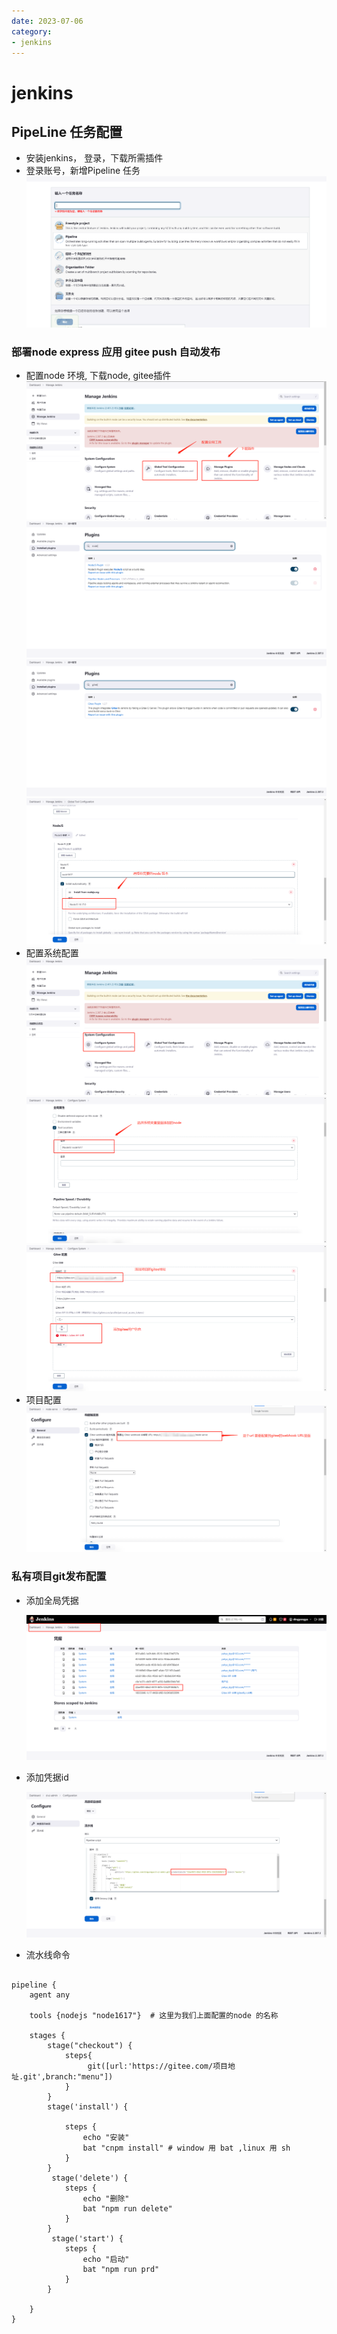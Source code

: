 ```yaml
---
date: 2023-07-06
category:
- jenkins
---
```


# jenkins

## PipeLine 任务配置

- 安装jenkins， 登录，下载所需插件
- 登录账号，新增Pipeline 任务
![](./img/img_5.png)

### 部署node express 应用 gitee push 自动发布

- 配置node 环境, 下载node, gitee插件
  ![](./img/img_7.png)
  ![](./img/img_6.png)
  ![](./img/img_8.png)
  ![](./img/img_12.png)
- 配置系统配置
  ![](./img/img_9.png)
  ![](./img/img_10.png)
  ![](./img/img_11.png)
- 项目配置
  ![](./img/img_13.png)

### 私有项目git发布配置
- 添加全局凭据

  ![](./img/img_15.png)
- 添加凭据id

  ![](./img/img_14.png)

- 流水线命令
```shell

pipeline {
    agent any
    
    tools {nodejs "node1617"}  # 这里为我们上面配置的node 的名称
    
    stages {
        stage("checkout") {
            steps{
                 git([url:'https://gitee.com/项目地址.git',branch:"menu"])
            }
        }
        stage('install') {
          
            steps {
                echo "安装"
                bat "cnpm install" # window 用 bat ,linux 用 sh
            }
        }
         stage('delete') {
            steps {
                echo "删除"
                bat "npm run delete"
            }
        }
         stage('start') {
            steps {
                echo "启动"
                bat "npm run prd"
            }
        }
    
    }
}

```



